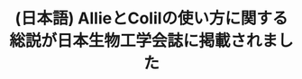 ---
layout: post-en-none
published: true
title: '(日本語) AllieとColilの使い方に関する総説が日本生物工学会誌に掲載されました'
tags:
- 広報
category: en
---